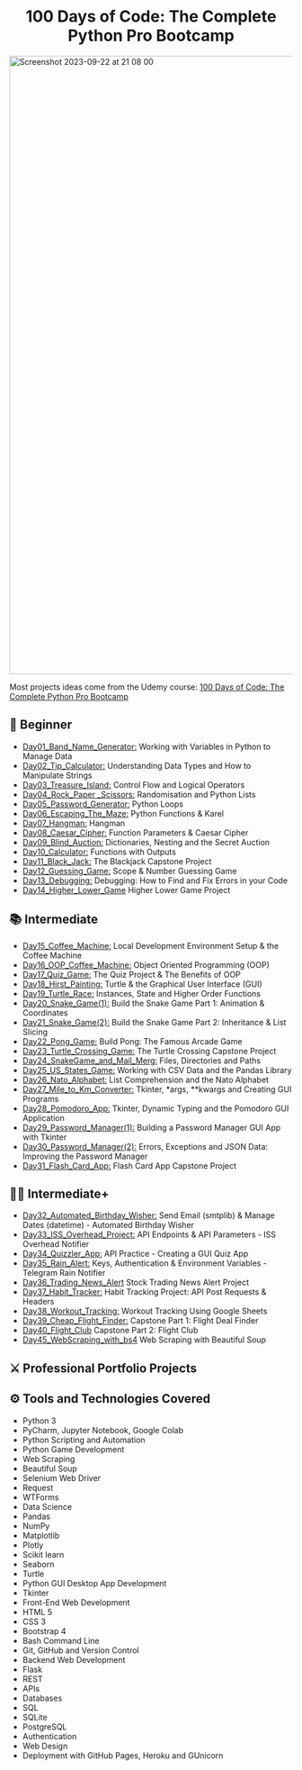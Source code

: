 <h1 align="center">100 Days of Code: The Complete Python Pro Bootcamp
</h1>

<img width="1099" alt="Screenshot 2023-09-22 at 21 08 00" src="https://github.com/Nasim-RN/100_Days_of_Python/assets/132076501/710d70cd-ef02-4bcf-84ac-ea24e3a60ca0">

Most projects ideas come from the Udemy course: [100 Days of Code: The Complete Python Pro Bootcamp](https://www.udemy.com/course/100-days-of-code/)


## 🔰 Beginner 
- [Day01_Band_Name_Generator:](https://github.com/Nasim-RN/100_Days_of_Python/tree/db11d43c1cf08fb02d677e62cd89ca78a093b12e/Day01_Band_Name_Generator) Working with Variables in Python to Manage Data
- [Day02_Tip_Calculator:](https://github.com/Nasim-RN/100_Days_of_Python/tree/0e707df4c3e65d7d50ba831685ca8fc8065e292c/Day02_Tip_Calculator) Understanding Data Types and How to Manipulate Strings
- [Day03_Treasure_Island:](https://github.com/Nasim-RN/100_Days_of_Python/tree/0e707df4c3e65d7d50ba831685ca8fc8065e292c/Day03_Treasure_Island) Control Flow and Logical Operators
- [Day04_Rock_Paper _Scissors:](https://github.com/Nasim-RN/100_Days_of_Python/tree/0e707df4c3e65d7d50ba831685ca8fc8065e292c/Day04_Rock_Paper%20_Scissors) Randomisation and Python Lists
- [Day05_Password_Generator:](https://github.com/Nasim-RN/100_Days_of_Python/tree/0e707df4c3e65d7d50ba831685ca8fc8065e292c/Day05_Password_Generator) Python Loops
- [Day06_Escaping_The_Maze:](https://github.com/Nasim-RN/100_Days_of_Python/tree/0e707df4c3e65d7d50ba831685ca8fc8065e292c/Day06_Escaping_The_Maze) Python Functions & Karel
- [Day07_Hangman:](https://github.com/Nasim-RN/100_Days_of_Python/tree/0e707df4c3e65d7d50ba831685ca8fc8065e292c/Day07_Hangman) Hangman
- [Day08_Caesar_Cipher:](https://github.com/Nasim-RN/100_Days_of_Python/tree/0e707df4c3e65d7d50ba831685ca8fc8065e292c/Day08_Caesar_Cipher) Function Parameters & Caesar Cipher
- [Day09_Blind_Auction:](https://github.com/Nasim-RN/100_Days_of_Python/tree/69e78ed072871b843b593ca72b17220c1096f66c/Day09_Blind_Auction) Dictionaries, Nesting and the Secret Auction
- [Day10_Calculator:](https://github.com/Nasim-RN/100_Days_of_Python/tree/20b8af562d1a91e71d52935ef37605666ec0f13c/Day10_Calculator) Functions with Outputs
- [Day11_Black_Jack:](https://github.com/Nasim-RN/100_Days_of_Python/tree/0e707df4c3e65d7d50ba831685ca8fc8065e292c/Day11_Black_Jack) The Blackjack Capstone Project
- [Day12_Guessing_Game:](https://github.com/Nasim-RN/100_Days_of_Python/tree/9c8da4de0016f8c5ae4779c617d2624655fe8819/Day12_Guessing_Game) Scope & Number Guessing Game
- [Day13_Debugging:](https://github.com/Nasim-RN/100_Days_of_Python/tree/8f67ed1bb5650eafa400cb34415348e43bb3eead/Day13_Debugging) Debugging: How to Find and Fix Errors in your Code
- [Day14_Higher_Lower_Game](https://github.com/Nasim-RN/100_Days_of_Python/tree/9c8da4de0016f8c5ae4779c617d2624655fe8819/Day14_Higher_Lower_Game) Higher Lower Game Project

## 📚 Intermediate
- [Day15_Coffee_Machine:](https://github.com/Nasim-RN/100_Days_of_Python/tree/0e707df4c3e65d7d50ba831685ca8fc8065e292c/Day12_Guessing_Game) Local Development Environment Setup & the Coffee Machine
- [Day16_OOP_Coffee_Machine:](https://github.com/Nasim-RN/100_Days_of_Python/tree/0e707df4c3e65d7d50ba831685ca8fc8065e292c/Day16_OOP_Coffee_Machine) Object Oriented Programming (OOP)
- [Day17_Quiz_Game:](https://github.com/Nasim-RN/100_Days_of_Python/tree/391dbfe198cbb8816809af521c1b63f774962fe6/Day17_Quiz_Game) The Quiz Project & The Benefits of OOP
- [Day18_Hirst_Painting:](https://github.com/Nasim-RN/100_Days_of_Python/tree/4655065f8a6e7816483832d1da96eff65afbcf49/Day18_Hirst_Painting) Turtle & the Graphical User Interface (GUI)
- [Day19_Turtle_Race:](https://github.com/Nasim-RN/100_Days_of_Python/tree/4655065f8a6e7816483832d1da96eff65afbcf49/Day19_Turtle_Race) Instances, State and Higher Order Functions
- [Day20_Snake_Game(1):](https://github.com/Nasim-RN/100_Days_of_Python/tree/8e138de5e6f05005296fc601ccfe4644b856bb07/Day20_Snake_Game(1)) Build the Snake Game Part 1: Animation & Coordinates
- [Day21_Snake_Game(2):](https://github.com/Nasim-RN/100_Days_of_Python/tree/86b86c41b17a2e769b63f2cfd6f5bf2db97a30ab/Day21_Snake_Game(2)) Build the Snake Game Part 2: Inheritance & List Slicing
- [Day22_Pong_Game:](https://github.com/Nasim-RN/100_Days_of_Python/tree/68f1f7da8074bf62d87b2550aff2a0e63b6af00d/Day22_Pong_Game) Build Pong: The Famous Arcade Game
- [Day23_Turtle_Crossing_Game:](https://github.com/Nasim-RN/100_Days_of_Python/tree/db844dd3b0b26f521b88b947fd29bc46d5346bf1/Day23_Turtle_Crossing_Game) The Turtle Crossing Capstone Project
- [Day24_SnakeGame_and_Mail_Merg:](https://github.com/Nasim-RN/100_Days_of_Python/tree/de34c784ee4317d2624b1f1680f7c2fe42b3987a/Day24_SnakeGame_and_MailMerge) Files, Directories and Paths
- [Day25_US_States_Game:](https://github.com/Nasim-RN/100_Days_of_Python/tree/39986bc1da5322457b690c027cc94b9dc70d8cbf/Day25_US_States_Game) Working with CSV Data and the Pandas Library
- [Day26_Nato_Alphabet:](https://github.com/Nasim-RN/100_Days_of_Python/tree/f34c6e15948c8870cb041fd0135417e8a74495ef/Day26_Nato_Alphabet) List Comprehension and the Nato Alphabet
- [Day27_Mile_to_Km_Converter:](https://github.com/Nasim-RN/100_Days_of_Python/tree/482fa4d081164fb70ba9e1c0fafdc1a764ced25f/Day27_Mile_to_Km_Converter) Tkinter, *args, **kwargs and Creating GUI Programs
- [Day28_Pomodoro_App:](https://github.com/Nasim-RN/100_Days_of_Python/tree/659ea3c2dc994e6f0c5199422d8225e17d406c52/Day28_Pomodoro_App) Tkinter, Dynamic Typing and the Pomodoro GUI Application
- [Day29_Password_Manager(1):](https://github.com/Nasim-RN/100_Days_of_Python/tree/889c374d13332b52095ecce44180d1ce11ecf207/Day29_Password_Manager(1)) Building a Password Manager GUI App with Tkinter
- [Day30_Password_Manager(2):](https://github.com/Nasim-RN/100_Days_of_Python/tree/9048b9d5e80b23a0ecc2e533a43f153035753aa9/Day30_Password_Manager(2)) Errors, Exceptions and JSON Data: Improving the Password Manager
- [Day31_Flash_Card_App:](https://github.com/Nasim-RN/100_Days_of_Python/tree/ce79572d2f87f3be9627215c453ab9217993bec3/Day31_Flash_Card_App) Flash Card App Capstone Project

## 👨‍💻 Intermediate+
- [Day32_Automated_Birthday_Wisher:](https://github.com/Nasim-RN/100_Days_of_Python/tree/68ba07963a3327e2b7b8e3db4d330cbebd4b25c2/Day32_Automated_Birthday_Wisher) Send Email (smtplib) & Manage Dates (datetime) - Automated Birthday Wisher
- [Day33_ISS_Overhead_Project:](https://github.com/Nasim-RN/100_Days_of_Python/tree/8459d7583ea7c6668f731d9af589d63edb317b2f/Day33_ISS_Overhead_Project) API Endpoints & API Parameters - ISS Overhead Notifier
- [Day34_Quizzler_App:](https://github.com/Nasim-RN/100_Days_of_Python/tree/d834af4513136ff491abc915272b54e9c1e32e69/Day34_Quizzler_App) API Practice - Creating a GUI Quiz App
- [Day35_Rain_Alert:](https://github.com/Nasim-RN/100_Days_of_Python/tree/1d7b2abd4a8aaae466d94afdcf664b4a162d6900/Day35_Rain_Alert) Keys, Authentication & Environment Variables - Telegram Rain Notifier
- [Day36_Trading_News_Alert](https://github.com/Nasim-RN/100_Days_of_Python/tree/7ade7c7b2c95e50df4554bb5351a51224542fac0/Day36_Trading_News_Alert) Stock Trading News Alert Project
- [Day37_Habit_Tracker:](https://github.com/Nasim-RN/100_Days_of_Python/tree/0efebdce5299f6c341982e3ebf6a377fa05b7fee/Day37_Habit_Tracker) Habit Tracking Project: API Post Requests & Headers
- [Day38_Workout_Tracking:](https://github.com/Nasim-RN/100_Days_of_Python/tree/12f0372e2671dbd50ea546bfa864bf916fb5fca2/Day38_Workout_Tracking) Workout Tracking Using Google Sheets
- [Day39_Cheap_Flight_Finder:](https://github.com/Nasim-RN/100_Days_of_Python/tree/92bd9edcfee5900fdd0e45d26029782718cbd874/Day39_Cheap_Flight_Finder) Capstone Part 1: Flight Deal Finder
- [Day40_Flight_Club](https://github.com/Nasim-RN/100_Days_of_Python/tree/71f49f935015d2e569abbc108e846097a4ab5f36/Day40_Flight_Club) Capstone Part 2: Flight Club
- [Day45_WebScraping_with_bs4](https://github.com/Nasim-RN/100_Days_of_Python/tree/e93efcec8b2594a8ddac94bad2553d7e690fe65f/Day45_WebScraping_with_bs4) Web Scraping with Beautiful Soup


## ⚔ Professional Portfolio Projects

## ⚙ Tools and Technologies Covered
- Python 3
- PyCharm, Jupyter Notebook, Google Colab
- Python Scripting and Automation
- Python Game Development
- Web Scraping
- Beautiful Soup
- Selenium Web Driver
- Request
- WTForms
- Data Science
- Pandas
- NumPy
- Matplotlib
- Plotly
- Scikit learn
- Seaborn
- Turtle
- Python GUI Desktop App Development
- Tkinter
- Front-End Web Development
- HTML 5
- CSS 3
- Bootstrap 4
- Bash Command Line
- Git, GitHub and Version Control
- Backend Web Development
- Flask
- REST
- APIs
- Databases
- SQL
- SQLite
- PostgreSQL
- Authentication
- Web Design
- Deployment with GitHub Pages, Heroku and GUnicorn
